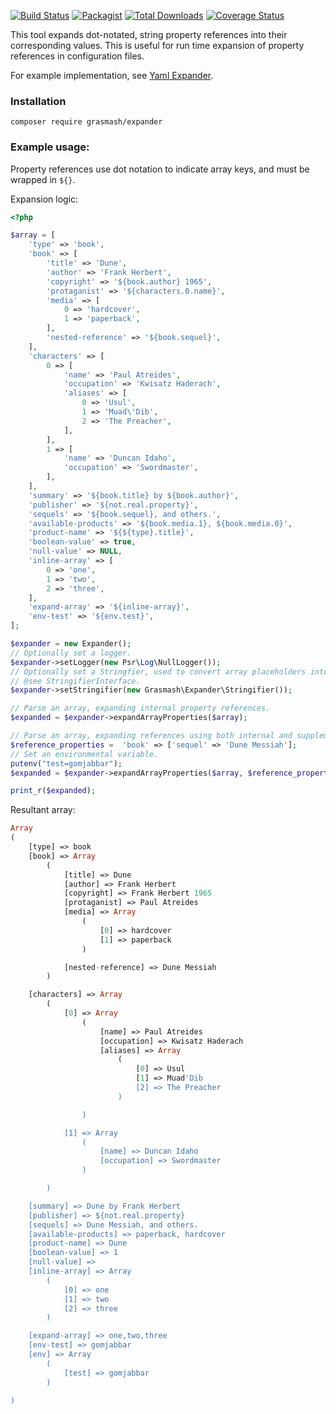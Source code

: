 [![Build Status](https://travis-ci.org/grasmash/expander.svg?branch=master)](https://travis-ci.org/grasmash/expander) [![Packagist](https://img.shields.io/packagist/v/grasmash/expander.svg)](https://packagist.org/packages/grasmash/expander)
[![Total Downloads](https://poser.pugx.org/grasmash/expander/downloads)](https://packagist.org/packages/grasmash/expander) [![Coverage Status](https://coveralls.io/repos/github/grasmash/expander/badge.svg?branch=master)](https://coveralls.io/github/grasmash/expander?branch=master)

This tool expands dot-notated, string property references into their corresponding values. This is useful for run time expansion of property references in configuration files.

For example implementation, see [Yaml Expander](https://github.com/grasmash/yaml-expander).

### Installation

    composer require grasmash/expander

### Example usage:

Property references use dot notation to indicate array keys, and must be wrapped in `${}`.

Expansion logic:

```php
<?php

$array = [
    'type' => 'book',
    'book' => [
        'title' => 'Dune',
        'author' => 'Frank Herbert',
        'copyright' => '${book.author} 1965',
        'protaganist' => '${characters.0.name}',
        'media' => [
            0 => 'hardcover',
            1 => 'paperback',
        ],
        'nested-reference' => '${book.sequel}',
    ],
    'characters' => [
        0 => [
            'name' => 'Paul Atreides',
            'occupation' => 'Kwisatz Haderach',
            'aliases' => [
                0 => 'Usul',
                1 => 'Muad\'Dib',
                2 => 'The Preacher',
            ],
        ],
        1 => [
            'name' => 'Duncan Idaho',
            'occupation' => 'Swordmaster',
        ],
    ],
    'summary' => '${book.title} by ${book.author}',
    'publisher' => '${not.real.property}',
    'sequels' => '${book.sequel}, and others.',
    'available-products' => '${book.media.1}, ${book.media.0}',
    'product-name' => '${${type}.title}',
    'boolean-value' => true,
    'null-value' => NULL,
    'inline-array' => [
        0 => 'one',
        1 => 'two',
        2 => 'three',
    ],
    'expand-array' => '${inline-array}',
    'env-test' => '${env.test}',
];

$expander = new Expander();
// Optionally set a logger.
$expander->setLogger(new Psr\Log\NullLogger());
// Optionally set a Stringfier, used to convert array placeholders into strings. Defaults to using implode() with `,` delimeter.
// @see StringifierInterface.
$expander->setStringifier(new Grasmash\Expander\Stringifier());

// Parse an array, expanding internal property references.
$expanded = $expander->expandArrayProperties($array);

// Parse an array, expanding references using both internal and supplementary values.
$reference_properties =  'book' => ['sequel' => 'Dune Messiah'];
// Set an environmental variable.
putenv("test=gomjabbar");
$expanded = $expander->expandArrayProperties($array, $reference_properties);

print_r($expanded);
````

Resultant array:

```php
Array
(
    [type] => book
    [book] => Array
        (
            [title] => Dune
            [author] => Frank Herbert
            [copyright] => Frank Herbert 1965
            [protaganist] => Paul Atreides
            [media] => Array
                (
                    [0] => hardcover
                    [1] => paperback
                )

            [nested-reference] => Dune Messiah
        )

    [characters] => Array
        (
            [0] => Array
                (
                    [name] => Paul Atreides
                    [occupation] => Kwisatz Haderach
                    [aliases] => Array
                        (
                            [0] => Usul
                            [1] => Muad'Dib
                            [2] => The Preacher
                        )

                )

            [1] => Array
                (
                    [name] => Duncan Idaho
                    [occupation] => Swordmaster
                )

        )

    [summary] => Dune by Frank Herbert
    [publisher] => ${not.real.property}
    [sequels] => Dune Messiah, and others.
    [available-products] => paperback, hardcover
    [product-name] => Dune
    [boolean-value] => 1
    [null-value] =>
    [inline-array] => Array
        (
            [0] => one
            [1] => two
            [2] => three
        )

    [expand-array] => one,two,three
    [env-test] => gomjabbar
    [env] => Array
        (
            [test] => gomjabbar
        )

)

```
